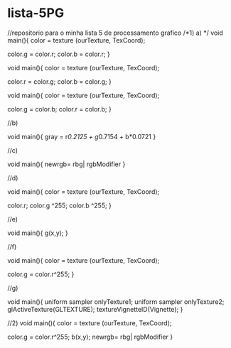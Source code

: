 # lista-5PG
//repositorio para o minha lista 5 de processamento grafico
/*1)
a)
*/
void main(){
color = texture (ourTexture, TexCoord);

color.g = color.r;
color.b = color.r;
}

void main(){
color = texture (ourTexture, TexCoord);

color.r = color.g;
color.b = color.g;
}

void main(){
color = texture (ourTexture, TexCoord);

color.g = color.b;
color.r = color.b;
}

//b)

void main(){
gray = r*0.2125 + g*0.7154 + b*0.0721
}

//c)

void main(){
newrgb= rbg| rgbModifier
}

//d)

void main(){
color = texture (ourTexture, TexCoord);

color.r;
color.g ^255;
color.b ^255;
}

//e)

void main(){
g(x,y);
}

//f)

void main(){
color = texture (ourTexture, TexCoord);

color.g = color.r^255;
}

//g)

void main(){
uniform sampler onlyTexture1;
uniform sampler onlyTexture2;
glActiveTexture(GLTEXTURE);
textureVignetteID(Vignette);
}

//2)
void main(){
color = texture (ourTexture, TexCoord);

color.g = color.r^255;
b(x,y);
newrgb= rbg| rgbModifier
}
